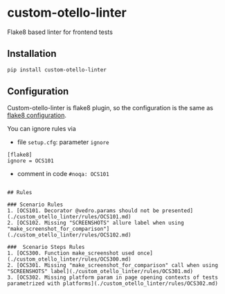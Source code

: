 # custom-otello-linter
Flake8 based linter for frontend tests

## Installation

```bash
pip install custom-otello-linter
```

## Configuration
Custom-otello-linter is flake8 plugin, so the configuration is the same as [flake8 configuration](https://flake8.pycqa.org/en/latest/user/configuration.html).

You can ignore rules via
- file `setup.cfg`: parameter `ignore`
```editorconfig
[flake8]
ignore = OCS101
```
- comment in code `#noqa: OCS101`

```

## Rules

### Scenario Rules
1. [OCS101. Decorator @vedro.params should not be presented](./custom_otello_linter/rules/OCS101.md)
2. [OCS102. Missing "SCREENSHOTS" allure label when using "make_screenshot_for_comparison"](./custom_otello_linter/rules/OCS102.md)

###  Scenario Steps Rules
1. [OCS300. Function make_screenshot used once](./custom_otello_linter/rules/OCS300.md)
2. [OCS301. Missing "make_screenshot_for_comparison" call when using "SCREENSHOTS" label](./custom_otello_linter/rules/OCS301.md)
3. [OCS302. Missing platform param in page opening contexts of tests parametrized with platforms](./custom_otello_linter/rules/OCS302.md)
